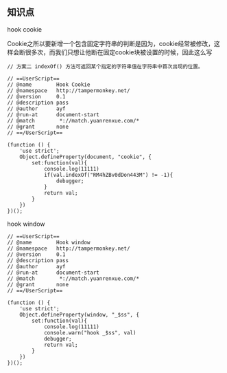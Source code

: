 ## 知识点

hook cookie

Cookie之所以要新增一个包含固定字符串的判断是因为，cookie经常被修改，这样会断很多次，而我们只想让他断在固定cookie块被设置的时候，因此这么写

    // 方案二 indexOf() 方法可返回某个指定的字符串值在字符串中首次出现的位置。
    
    // ==UserScript==
    // @name        Hook Cookie
    // @namespace   http://tampermonkey.net/
    // @version     0.1
    // @description pass
    // @author      ayf
    // @run-at      document-start
    // @match        *://match.yuanrenxue.com/*
    // @grant       none
    // ==/UserScript==
    
    (function () {
        'use strict';
        Object.defineProperty(document, "cookie", {
            set:function(val){
                console.log(11111)
                if(val.indexOf("RM4hZBv0dDon443M") != -1){
                    debugger;
                }
                return val;
            }
        })
    })();

hook window

    // ==UserScript==
    // @name        Hook window
    // @namespace   http://tampermonkey.net/
    // @version     0.1
    // @description pass
    // @author      ayf
    // @run-at      document-start
    // @match        *://match.yuanrenxue.com/*
    // @grant       none
    // ==/UserScript==
    
    (function () {
        'use strict';
        Object.defineProperty(window, "_$ss", {
            set:function(val){
                console.log(11111)
                console.warn("hook _$ss", val)
                debugger;
                return val;
            }
        })
    })();
